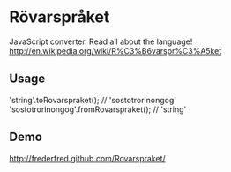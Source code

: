 # Rövarspråket
JavaScript converter.
Read all about the language!
http://en.wikipedia.org/wiki/R%C3%B6varspr%C3%A5ket

## Usage
'string'.toRovarspraket(); // 'sostotrorinongog'
'sostotrorinongog'.fromRovarspraket(); // 'string'

## Demo
http://frederfred.github.com/Rovarspraket/